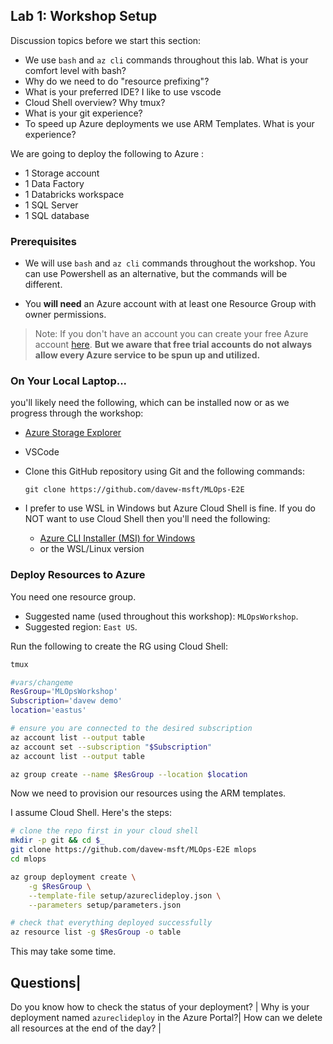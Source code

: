 ## Lab 1:  Workshop Setup

Discussion topics before we start this section:  

* We use `bash` and `az cli` commands throughout this lab.  What is your comfort level with bash? 
* Why do we need to do "resource prefixing"?  
* What is your preferred IDE?  I like to use vscode
* Cloud Shell overview?  Why tmux?  
* What is your git experience?  
* To speed up Azure deployments we use ARM Templates.  What is your experience?  


We are going to deploy the following to Azure : 
* 1 Storage account
* 1 Data Factory
* 1 Databricks workspace
* 1 SQL Server
* 1 SQL database


### Prerequisites

* We will use `bash` and `az cli` commands throughout the workshop.  You can use Powershell as an alternative, but the commands will be different.  

* You **will need** an Azure account with at least one Resource Group with owner permissions.  

> Note: If you don't have an account you can create your free Azure account [here](https://azure.microsoft.com/en-us/free/).  **But we aware that free trial accounts do not always allow every Azure service to be spun up and utilized.**


### On Your Local Laptop...

you'll likely need the following, which can be installed now or as we progress through the workshop:

* [Azure Storage Explorer](https://azure.microsoft.com/en-au/features/storage-explorer/)
* VSCode
* Clone this GitHub repository using Git and the following commands: 

    `git clone https://github.com/davew-msft/MLOps-E2E`
* I prefer to use WSL in Windows but Azure Cloud Shell is fine.  If you do NOT want to use Cloud Shell then you'll need the following:
  * [Azure CLI Installer (MSI) for Windows](https://aka.ms/InstallAzureCliWindows)
  * or the WSL/Linux version


### Deploy Resources to Azure

You need one resource group.  

* Suggested name (used throughout this workshop):  `MLOpsWorkshop`.  
* Suggested region:  `East US`.



Run the following to create the RG using Cloud Shell:

``` bash
tmux

#vars/changeme
ResGroup='MLOpsWorkshop'
Subscription='davew demo'
location='eastus'

# ensure you are connected to the desired subscription
az account list --output table
az account set --subscription "$Subscription"
az account list --output table

az group create --name $ResGroup --location $location
```

Now we need to provision our resources using the ARM templates.  

I assume Cloud Shell.  Here's the steps:  

```bash
# clone the repo first in your cloud shell
mkdir -p git && cd $_
git clone https://github.com/davew-msft/MLOps-E2E mlops
cd mlops

az group deployment create \
    -g $ResGroup \
    --template-file setup/azureclideploy.json \
    --parameters setup/parameters.json

# check that everything deployed successfully
az resource list -g $ResGroup -o table
```

This may take some time.  

Questions|
----------
Do you know how to check the status of your deployment? |
Why is your deployment named `azureclideploy` in the Azure Portal?|
How can we delete all resources at the end of the day? |

